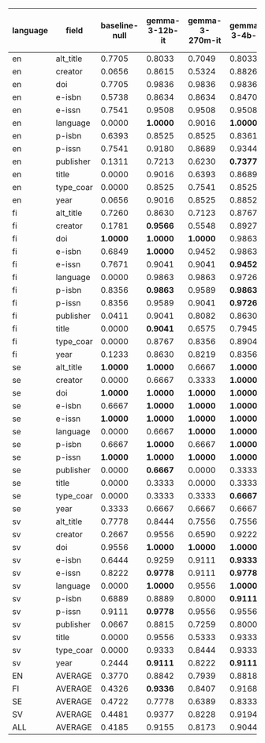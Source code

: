| language   | field     | baseline-null   | gemma-3-12b-it   | gemma-3-270m-it   | gemma-3-4b-it   | meteor     | Mistral-Nemo-Instruct-2407   | Qwen2_5-0_5B-Instruct   |
|------------|-----------|-----------------|------------------|-------------------|-----------------|------------|------------------------------|-------------------------|
| en         | alt_title | 0.7705          | 0.8033           | 0.7049            | 0.8033          | 0.7705     | 0.8033                       | **0.8593**              |
| en         | creator   | 0.0656          | 0.8615           | 0.5324            | 0.8826          | 0.5032     | **0.8892**                   | 0.8278                  |
| en         | doi       | 0.7705          | 0.9836           | 0.9836            | 0.9836          | 0.7705     | **1.0000**                   | 0.9704                  |
| en         | e-isbn    | 0.5738          | 0.8634           | 0.8634            | 0.8470          | 0.8306     | **0.8743**                   | 0.8617                  |
| en         | e-issn    | 0.7541          | 0.9508           | 0.9508            | 0.9508          | 0.9016     | 0.9508                       | **0.9556**              |
| en         | language  | 0.0000          | **1.0000**       | 0.9016            | **1.0000**      | 0.9836     | **1.0000**                   | 0.9778                  |
| en         | p-isbn    | 0.6393          | 0.8525           | 0.8525            | 0.8361          | 0.6393     | 0.8689                       | **0.8963**              |
| en         | p-issn    | 0.7541          | 0.9180           | 0.8689            | 0.9344          | 0.7541     | **0.9672**                   | 0.9556                  |
| en         | publisher | 0.1311          | 0.7213           | 0.6230            | **0.7377**      | 0.1148     | **0.7377**                   | 0.7136                  |
| en         | title     | 0.0000          | 0.9016           | 0.6393            | 0.8689          | 0.4918     | **0.9180**                   | 0.8074                  |
| en         | type_coar | 0.0000          | 0.8525           | 0.7541            | 0.8525          | 0.0000     | **0.8689**                   | 0.7926                  |
| en         | year      | 0.0656          | 0.9016           | 0.8525            | 0.8852          | 0.7049     | 0.9344                       | **0.9407**              |
| fi         | alt_title | 0.7260          | 0.8630           | 0.7123            | 0.8767          | 0.7260     | 0.7945                       | **0.8840**              |
| fi         | creator   | 0.1781          | **0.9566**       | 0.5548            | 0.8927          | 0.6539     | 0.9152                       | 0.7135                  |
| fi         | doi       | **1.0000**      | **1.0000**       | **1.0000**        | 0.9863          | **1.0000** | **1.0000**                   | **1.0000**              |
| fi         | e-isbn    | 0.6849          | **1.0000**       | 0.9452            | 0.9863          | 0.7808     | **1.0000**                   | 0.9190                  |
| fi         | e-issn    | 0.7671          | 0.9041           | 0.9041            | **0.9452**      | 0.8219     | 0.8904                       | 0.9171                  |
| fi         | language  | 0.0000          | 0.9863           | 0.9863            | 0.9726          | 0.9726     | **1.0000**                   | 0.9834                  |
| fi         | p-isbn    | 0.8356          | **0.9863**       | 0.9589            | **0.9863**      | 0.8356     | **0.9863**                   | 0.9669                  |
| fi         | p-issn    | 0.8356          | 0.9589           | 0.9041            | **0.9726**      | 0.8356     | 0.9315                       | 0.9669                  |
| fi         | publisher | 0.0411          | 0.9041           | 0.8082            | 0.8630          | 0.0685     | **0.9315**                   | 0.7772                  |
| fi         | title     | 0.0000          | **0.9041**       | 0.6575            | 0.7945          | 0.4110     | 0.8904                       | 0.7293                  |
| fi         | type_coar | 0.0000          | 0.8767           | 0.8356            | 0.8904          | 0.0000     | **0.9315**                   | 0.7182                  |
| fi         | year      | 0.1233          | 0.8630           | 0.8219            | 0.8356          | 0.7123     | **0.9315**                   | 0.8674                  |
| se         | alt_title | **1.0000**      | **1.0000**       | 0.6667            | **1.0000**      | **1.0000** | **1.0000**                   | **1.0000**              |
| se         | creator   | 0.0000          | 0.6667           | 0.3333            | **1.0000**      | 0.3333     | **1.0000**                   | 0.6667                  |
| se         | doi       | **1.0000**      | **1.0000**       | **1.0000**        | **1.0000**      | **1.0000** | **1.0000**                   | **1.0000**              |
| se         | e-isbn    | 0.6667          | **1.0000**       | **1.0000**        | **1.0000**      | **1.0000** | **1.0000**                   | **1.0000**              |
| se         | e-issn    | **1.0000**      | **1.0000**       | **1.0000**        | **1.0000**      | **1.0000** | **1.0000**                   | **1.0000**              |
| se         | language  | 0.0000          | 0.6667           | **1.0000**        | **1.0000**      | 0.0000     | **1.0000**                   | **1.0000**              |
| se         | p-isbn    | 0.6667          | **1.0000**       | 0.6667            | **1.0000**      | 0.6667     | **1.0000**                   | **1.0000**              |
| se         | p-issn    | **1.0000**      | **1.0000**       | **1.0000**        | **1.0000**      | **1.0000** | **1.0000**                   | **1.0000**              |
| se         | publisher | 0.0000          | **0.6667**       | 0.0000            | 0.3333          | 0.0000     | **0.6667**                   | 0.0000                  |
| se         | title     | 0.0000          | 0.3333           | 0.0000            | 0.3333          | 0.0000     | **0.6667**                   | 0.0000                  |
| se         | type_coar | 0.0000          | 0.3333           | 0.3333            | **0.6667**      | 0.0000     | 0.3333                       | **0.6667**              |
| se         | year      | 0.3333          | 0.6667           | 0.6667            | 0.6667          | 0.6667     | 0.6667                       | **1.0000**              |
| sv         | alt_title | 0.7778          | 0.8444           | 0.7556            | 0.7556          | 0.7778     | **0.9111**                   | 0.7586                  |
| sv         | creator   | 0.2667          | 0.9556           | 0.6590            | 0.9222          | 0.6454     | **0.9778**                   | 0.7522                  |
| sv         | doi       | 0.9556          | **1.0000**       | **1.0000**        | **1.0000**      | 0.9556     | **1.0000**                   | **1.0000**              |
| sv         | e-isbn    | 0.6444          | 0.9259           | 0.9111            | **0.9333**      | 0.8889     | 0.9259                       | 0.8966                  |
| sv         | e-issn    | 0.8222          | **0.9778**       | 0.9111            | **0.9778**      | 0.8667     | 0.9556                       | 0.9310                  |
| sv         | language  | 0.0000          | **1.0000**       | 0.9556            | **1.0000**      | 0.9778     | **1.0000**                   | **1.0000**              |
| sv         | p-isbn    | 0.6889          | 0.8889           | 0.8000            | **0.9111**      | 0.6889     | 0.8889                       | 0.8793                  |
| sv         | p-issn    | 0.9111          | **0.9778**       | 0.9556            | 0.9556          | 0.9111     | 0.9556                       | 0.9655                  |
| sv         | publisher | 0.0667          | 0.8815           | 0.7259            | 0.8000          | 0.0667     | **0.9037**                   | 0.7701                  |
| sv         | title     | 0.0000          | 0.9556           | 0.5333            | 0.9333          | 0.2889     | **0.9778**                   | 0.6897                  |
| sv         | type_coar | 0.0000          | 0.9333           | 0.8444            | 0.9333          | 0.0000     | **0.9556**                   | 0.8103                  |
| sv         | year      | 0.2444          | **0.9111**       | 0.8222            | **0.9111**      | 0.7111     | **0.9111**                   | 0.8966                  |
| EN         | AVERAGE   | 0.3770          | 0.8842           | 0.7939            | 0.8818          | 0.6221     | **0.9011**                   | 0.8799                  |
| FI         | AVERAGE   | 0.4326          | **0.9336**       | 0.8407            | 0.9168          | 0.6515     | 0.9336                       | 0.8702                  |
| SE         | AVERAGE   | 0.4722          | 0.7778           | 0.6389            | 0.8333          | 0.5556     | **0.8611**                   | 0.7778                  |
| SV         | AVERAGE   | 0.4481          | 0.9377           | 0.8228            | 0.9194          | 0.6482     | **0.9469**                   | 0.8625                  |
| ALL        | AVERAGE   | 0.4185          | 0.9155           | 0.8173            | 0.9044          | 0.6393     | **0.9248**                   | 0.8718                  |
